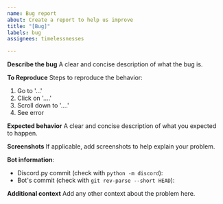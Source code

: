 ```yaml
---
name: Bug report
about: Create a report to help us improve
title: "[Bug]"
labels: bug
assignees: timelessnesses

---
```


**Describe the bug**
A clear and concise description of what the bug is.

**To Reproduce**
Steps to reproduce the behavior:
1. Go to '...'
2. Click on '....'
3. Scroll down to '....'
4. See error

**Expected behavior**
A clear and concise description of what you expected to happen.

**Screenshots**
If applicable, add screenshots to help explain your problem.

**Bot information**:
- Discord.py commit (check with `python -m discord`):
- Bot's commit (check with `git rev-parse --short HEAD`):


**Additional context**
Add any other context about the problem here.
